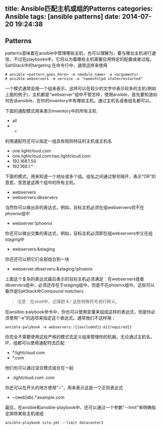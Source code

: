 title: Ansible匹配主机或组的Patterns
categories: Ansible
tags: [ansible patterns]
date: 2014-07-20 19:24:38
---
## Patterns
patterns意味着在ansible中管理哪些主机，也可以理解为，要与哪台主机进行通信，不过在playbooks中，它将以为着哪些主机需要应用特定的配置或者过程。SaltStack中的targeting
在命令行中，通常这样来使用
```
# ansible <pattern_goes_here> -m <module_name> -a <arguments>
# ansible webservers -m service -a "name=httpd state=restarted"
```
一个模式通常会用一个组来表示，这样可以在较少的文字中表示较多的主机(例如上面的例子)，主机都是“webserver”组中不管怎样，使用ansible，首先要知道如何告诉ansible，在你的inventory中有哪些主机。通过主机名或者组名都可以。<!--more-->

下面的通配模式用来表示inventory中的所有主机
* all
* *

利用通配符还可以指定一组具有规则特征的主机或主机名
* one.lightcloud.com
* one.lightcloud.com:two.lightcloud.com
* 192.168.1.50
* 192.168.1.*

下面的模式，用来知道一个地址或多个组。组名之间通过冒号隔开，表示“OR”的意思，意思是这两个组中的所有主机。
* webservers
* webservers:dbservers

当然你可以做出非的表达式，例如，目标主机必须在组webservers但不在phoenix组中
* webserver:!phoenix

你还可以做出交集的表达式，例如，目标主机必须即在组webservers中又在组staging中
* webservers:&staging

你还还可以把它们全部组合到一块
* webserver:dbservers:&staging:!phoenix

上面这个复杂的表达式最后表示的目标主机必须满足：在webservers或者dbservers组中，必须还存在于staging组中，但是不在phoenix组中。这些可以看作是SaltStack中Compound matchers
> 注意：在shell中，记得把 & ! 这些特殊符号进行转义。
 

在ansible-palybook命令中，你也可以使用变量来组成这样的表达式，但是你必须使用“-e”的选项来指定这个表达式。通常我们不这样用：
```
ansible-palybook -e webservers:!{{excluded}}:&{{required}}
```
你完全不需要使用这些严格的模式去定义组来管理你的机器。无论通过主机名，IP，组都可以使用通配符去匹配
* *.lightcloud.com
* *.com

他们也可以通过混合模式组合在一起
* *.lightcloud.com:*.com

你还可以在开头的地方使用"~"，用来表示这是一个正则表达式
* ~(web|db).*\.example\.com

最后，在ansible和ansible-playbook中，还可以通过一个参数"--limit"来明确指定排除某些主机或组
```
ansible-playbook site.yml --limit datacenter2
```



</br>

